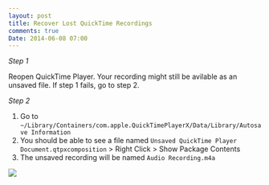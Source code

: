 ```yaml
---
layout: post
title: Recover Lost QuickTime Recordings
comments: true
Date: 2014-06-08 07:00
---
```


*Step 1*

Reopen QuickTime Player. Your recording might still be avilable as an unsaved file. If step 1 fails, go to step 2. 

*Step 2*

1. Go to `~/Library/Containers/com.apple.QuickTimePlayerX/Data/Library/Autosave Information`
3. You should be able to see a file named `Unsaved QuickTime Player Document.qtpxcomposition` > Right Click > Show Package Contents
4. The unsaved recording will be named `Audio Recording.m4a`

<img src="{{ site.url }}/img/QuickTime-Lost-Recording.jpg">